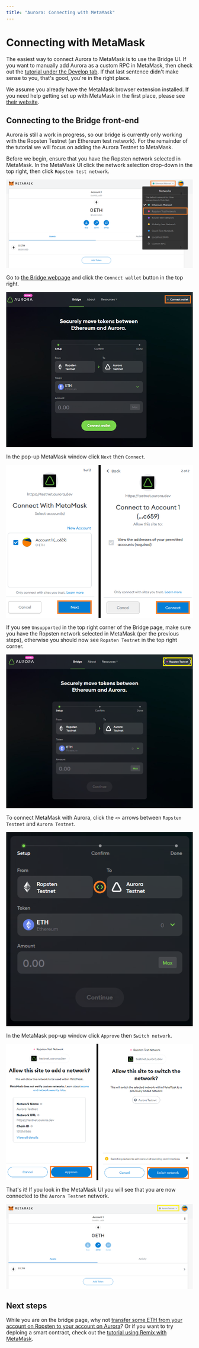 ```yaml
---
title: "Aurora: Connecting with MetaMask"
---
```


# Connecting with MetaMask

The easiest way to connect Aurora to MetaMask is to use the Bridge UI.
If you want to manually add Aurora as a custom RPC in MetaMask, then check out the [tutorial under the Develop tab].
If that last sentence didn't make sense to you, that's good, you're in the right place.

We assume you already have the MetaMask browser extension installed.
If you need help getting set up with MetaMask in the first place, please see [their website](https://metamask.io/).

## Connecting to the Bridge front-end

Aurora is still a work in progress, so our bridge is currently only working with the Ropsten Testnet (an Ethereum test network).
For the remainder of the tutorial we will focus on adding the Aurora Testnet to MetaMask.

Before we begin, ensure that you have the Ropsten network selected in MetaMask.
In the MetaMask UI click the network selection drop-down in the top right, then click `Ropsten test network`.

![metamask-ropsten-network-select](../../_img/metamask_ropsten_network_select.png)

Go to [the Bridge webpage](https://testnet.aurora.dev/bridge) and click the `Connect wallet` button in the top right.

![bridge-connect-wallet](../../_img/bridge_connect_wallet.png)

In the pop-up MetaMask window click `Next` then `Connect`.

![bridge-connect-with-metamask](../../_img/bridge_connect_with_metamask.png)

If you see `Unsupported` in the top right corner of the Bridge page, make sure you have the Ropsten network selected in MetaMask (per the previous steps),
otherwise you should now see `Ropsten Testnet` in the top right corner.

![bridge-ropsten-connected](../../_img/bridge_ropsten_connected.png)

To connect MetaMask with Aurora, click the `<>` arrows between `Ropsten Testnet` and `Aurora Testnet`.

![bridge-switch-ropsten-to-aurora](../../_img/bridge_switch_ropsten_to_aurora.png)

In the MetaMask pop-up window click `Approve` then `Switch network`.

![bridge-add-aurora-to-metamask](../../_img/bridge_add_aurora_to_metamask.png)

That's it! If you look in the MetaMask UI you will see that you are now connected to the `Aurora Testnet` network.

![metamask-aurora-testnet](../../_img/metamask_aurora_testnet.png)

## Next steps

While you are on the bridge page, why not [transfer some ETH from your account on Ropsten to your account on Aurora]?
Or if you want to try deploing a smart contract, check out the [tutorial using Remix with MetaMask].

[tutorial under the Develop tab]: ../../develop/start/metamask.md
[transfer some ETH from your account on Ropsten to your account on Aurora]: ../bridge/eth.md
[tutorial using Remix with MetaMask]: /develop/start/metamask.html#deploying-an-erc-20-token-using-remix
